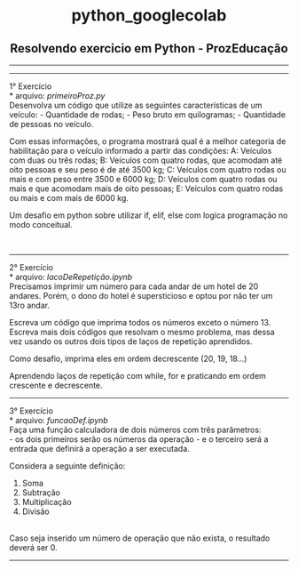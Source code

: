 <body>
<p><h1 align="center">python_googlecolab</h1> 
<h2 align="center">Resolvendo exercicio em Python - ProzEducação</h2>
</p>
<hr>
<hr>
<p>
1° Exercício <br>
* arquivo: <i>primeiroProz.py</i> 
<br>
Desenvolva um código que utilize as seguintes características de um veículo:
- Quantidade de rodas;
- Peso bruto em quilogramas;
- Quantidade de pessoas no veículo.

Com essas informações, o programa mostrará qual é a melhor categoria de habilitação para o veículo informado a partir das condições:
A: Veículos com duas ou três rodas;
B: Veículos com quatro rodas, que acomodam até oito pessoas e seu peso é de até 3500 kg;
C: Veículos com quatro rodas ou mais e com peso entre 3500 e 6000 kg;
D: Veículos com quatro rodas ou mais e que acomodam mais de oito pessoas;
E: Veículos com quatro rodas ou mais e com mais de 6000 kg.
</p>
<p>Um desafio em python sobre utilizar if, elif, else com logica programação no modo conceitual.</p>
<br>
<hr>
<p>
2° Exercício <br>
* arquivo: <i>lacoDeRepetição.ipynb</i>
<br>
Precisamos imprimir um número para cada andar de um hotel de 20 andares. Porém, o dono do hotel é supersticioso e optou por não ter um 13ro andar.

Escreva um código que imprima todos os números exceto o número 13.
Escreva mais dois códigos que resolvam o mesmo problema, mas dessa vez usando os outros dois tipos de laços de repetição aprendidos.

Como desafio, imprima eles em ordem decrescente (20, 19, 18...)
</p>
<p>Aprendendo laços de repetição com while, for e praticando em ordem crescente e decrescente.</p>
<hr>
<p>
3° Exercício <br>
* arquivo: <i>funcaoDef.ipynb</i>
<br> 
Faça uma função calculadora de dois números com três parâmetros: <br>
- os dois primeiros serão os números da operação 
- e o terceiro será a entrada que definirá a operação a ser executada. <br>

Considera a seguinte definição:
  1. Soma
  2. Subtração
  3. Multiplicação
  4. Divisão
  <br>
Caso seja inserido um número de operação que não exista, o resultado deverá ser 0.
</p>
<hr>
</body>
